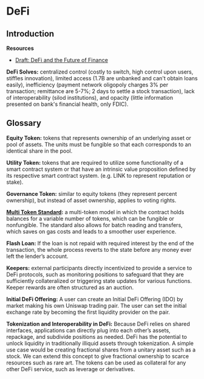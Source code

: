 # DeFi

## Introduction

**Resources**

* [Draft: DeFi and the Future of Finance](https://docs.google.com/document/d/1RvlA-J_D-p-mwrcaHaZrbleguUhPlio2kX2eWAqr5oc/edit#)

**DeFi Solves:** centralized control (costly to switch, high control upon users, stiffles innovation), limited access (1.7B are unbanked and can't obtain loans easily), inefficiency (payment network oligopoly charges 3% per transaction; remittance are 5-7%; 2 days to settle a stock transaction), lack of interoperability (silod institutions), and opacity (little information presented on bank's financial health, only FDIC).

## Glossary

**Equity Token:** tokens that represents ownership of an underlying asset or pool of assets. The units must be fungible so that each corresponds to an identical share in the pool.

**Utility Token:** tokens that are required to utilize some functionality of a smart contract system or that have an intrinsic value proposition defined by its respective smart contract system. (e.g. LINK to represent reputation or stake).

**Governance Token:** similar to equity tokens (they represent percent ownership), but instead of asset ownership, applies to voting rights.

**[Multi Token Standard](https://eips.ethereum.org/EIPS/eip-1155):** a multi-token model in which the contract holds balances for a variable number of tokens, which can be fungible or nonfungible. The standard also allows for batch reading and transfers, which saves on gas costs and leads to a smoother user experience.

**Flash Loan:** If the loan is not repaid with required interest by the end of the transaction, the whole process reverts to the state before any money ever left the lender’s account.

**Keepers:** external participants directly incentivized to provide a service to DeFi protocols, such as monitoring positions to safeguard that they are sufficiently collateralized or triggering state updates for various functions. Keeper rewards are often structured as an auction.

**Initial DeFi Offering:** A user can create an Initial DeFi Offering (IDO) by market making his own Uniswap trading pair. The user can set the initial exchange rate by becoming the first liquidity provider on the pair.

**Tokenization and Interoperability in DeFi:** Because DeFi relies on shared interfaces, applications can directly plug into each other’s assets, repackage, and subdivide positions as needed. DeFi has the potential to unlock liquidity in traditionally illiquid assets through tokenization. A simple use case would be creating fractional shares from a unitary asset such as a stock. We can extend this concept to give fractional ownership to scarce resources such as rare art. The tokens can be used as collateral for any other DeFi service, such as leverage or derivatives.
